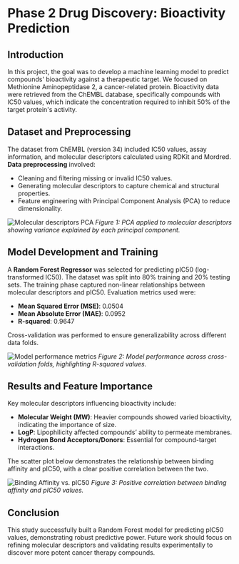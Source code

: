 # Phase 2 Drug Discovery: Bioactivity Prediction

## Introduction
In this project, the goal was to develop a machine learning model to predict compounds' bioactivity against a therapeutic target. We focused on Methionine Aminopeptidase 2, a cancer-related protein. Bioactivity data were retrieved from the ChEMBL database, specifically compounds with IC50 values, which indicate the concentration required to inhibit 50% of the target protein's activity.

## Dataset and Preprocessing
The dataset from ChEMBL (version 34) included IC50 values, assay information, and molecular descriptors calculated using RDKit and Mordred. **Data preprocessing** involved:
- Cleaning and filtering missing or invalid IC50 values.
- Generating molecular descriptors to capture chemical and structural properties.
- Feature engineering with Principal Component Analysis (PCA) to reduce dimensionality.

![Molecular descriptors PCA](image1.png)
*Figure 1: PCA applied to molecular descriptors showing variance explained by each principal component.*

## Model Development and Training
A **Random Forest Regressor** was selected for predicting pIC50 (log-transformed IC50). The dataset was split into 80% training and 20% testing sets. The training phase captured non-linear relationships between molecular descriptors and pIC50. Evaluation metrics used were:
- **Mean Squared Error (MSE)**: 0.0504
- **Mean Absolute Error (MAE)**: 0.0952
- **R-squared**: 0.9647

Cross-validation was performed to ensure generalizability across different data folds.

![Model performance metrics](image2.png)
*Figure 2: Model performance across cross-validation folds, highlighting R-squared values.*

## Results and Feature Importance
Key molecular descriptors influencing bioactivity include:
- **Molecular Weight (MW)**: Heavier compounds showed varied bioactivity, indicating the importance of size.
- **LogP**: Lipophilicity affected compounds’ ability to permeate membranes.
- **Hydrogen Bond Acceptors/Donors**: Essential for compound-target interactions.

The scatter plot below demonstrates the relationship between binding affinity and pIC50, with a clear positive correlation between the two.

![Binding Affinity vs. pIC50](image3.png)
*Figure 3: Positive correlation between binding affinity and pIC50 values.*

## Conclusion
This study successfully built a Random Forest model for predicting pIC50 values, demonstrating robust predictive power. Future work should focus on refining molecular descriptors and validating results experimentally to discover more potent cancer therapy compounds.

